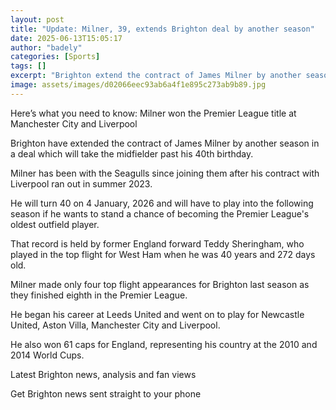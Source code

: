 ```yaml
---
layout: post
title: "Update: Milner, 39, extends Brighton deal by another season"
date: 2025-06-13T15:05:17
author: "badely"
categories: [Sports]
tags: []
excerpt: "Brighton extend the contract of James Milner by another season in a deal which will take the midfielder past his 40th birthday."
image: assets/images/d02066eec93ab6a4f1e895c273ab9b89.jpg
---
```


Here’s what you need to know: Milner won the Premier League title at Manchester City and Liverpool

Brighton have extended the contract of James Milner by another season in a deal which will take the midfielder past his 40th birthday.

Milner has been with the Seagulls since joining them after his contract with Liverpool ran out in summer 2023.

He will turn 40 on 4 January, 2026 and will have to play into the following season if he wants to stand a chance of becoming the Premier League's oldest outfield player.

That record is held by former England forward Teddy Sheringham, who played in the top flight for West Ham when he was 40 years and 272 days old. 

Milner made only four top flight appearances for Brighton last season as they finished eighth in the Premier League.

He began his career at Leeds United and went on to play for Newcastle United, Aston Villa, Manchester City and Liverpool.

He also won 61 caps for England, representing his country at the 2010 and 2014 World Cups.

Latest Brighton news, analysis and fan views

Get Brighton news sent straight to your phone

